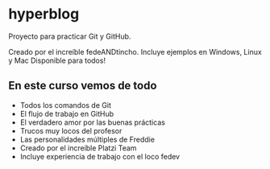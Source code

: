 # hyperblog
Proyecto para practicar Git y GitHub.

Creado por el increíble fedeANDtincho.
Incluye ejemplos en Windows, Linux y Mac
Disponible para todos!

## En este curso vemos de todo
* Todos los comandos de Git
* El flujo de trabajo en GitHub
* El verdadero amor por las buenas prácticas
* Trucos muy locos del profesor
* Las personalidades múltiples de Freddie
* Creado por el increíble Platzi Team
* Incluye experiencia de trabajo con el loco fedev